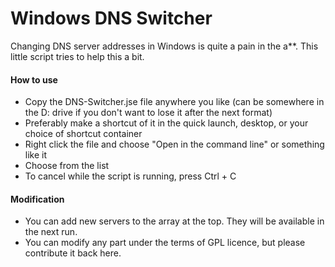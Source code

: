 Windows DNS Switcher
=======================

Changing DNS server addresses in Windows is quite a pain in the a**. This little script tries to help this a bit.

#### How to use

 * Copy the DNS-Switcher.jse file anywhere you like (can be somewhere in the D: drive if you don't want to lose it after the next format)
 * Preferably make a shortcut of it in the quick launch, desktop, or your choice of shortcut container
 * Right click the file and choose "Open in the command line" or something like it
 * Choose from the list
 * To cancel while the script is running, press Ctrl + C

#### Modification

 * You can add new servers to the array at the top. They will be available in the next run.
 * You can modify any part under the terms of GPL licence, but please contribute it back here.
